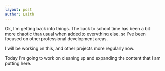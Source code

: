 ```yaml
---
layout: post
author: Laith
---
```


Ok, I'm getting back into things. The back to school time has been a bit more chaotic than usual when added to everything else, so I've been focused on other professional development areas. 

I will be working on this, and other projects more regularly now.

Today I'm going to work on cleaning up and expanding the content that I am putting here.